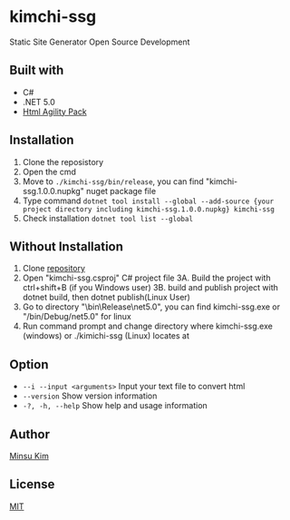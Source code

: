# kimchi-ssg

Static Site Generator Open Source Development

## Built with
-   C#
-   .NET 5.0
-   [Html Agility Pack](https://html-agility-pack.net/) 

## Installation

1.  Clone the reposistory
2.  Open the cmd 
3.  Move to `./kimchi-ssg/bin/release`, you can find "kimchi-ssg.1.0.0.nupkg" nuget package file
4.  Type command `dotnet tool install --global --add-source {your project directory including kimchi-ssg.1.0.0.nupkg} kimchi-ssg` 
5.  Check installation `dotnet tool list --global`

## Without Installation

1.  Clone [repository](https://github.com/mkim219/kimchi-ssg) 
2.  Open "kimchi-ssg.csproj" C# project file
3A. Build the project with ctrl+shift+B (if you Windows user)
3B. build and publish project with dotnet build, then dotnet publish(Linux User)
4.  Go to directory "\bin\Release\net5.0", you can find kimchi-ssg.exe or "/bin/Debug/net5.0" for linux
5.  Run command prompt and change directory where kimchi-ssg.exe (windows) or ./kimichi-ssg (Linux) locates at



## Option

-   `--i --input <arguments>` Input your text file to convert html
-   `--version` Show version information
-   `-?, -h, --help` Show help and usage information

## Author
[Minsu Kim](https://github.com/mkim219)

## License
[MIT](https://github.com/mkim219/kimchi-ssg/blob/main/LICENSE)

